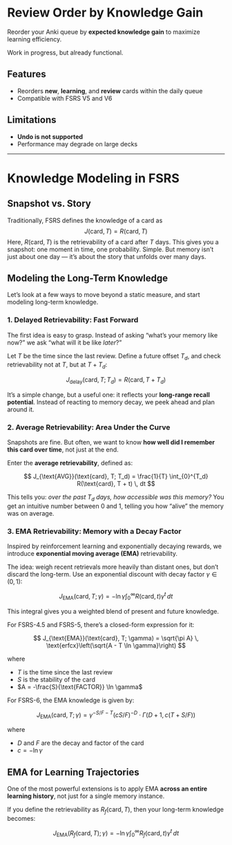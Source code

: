 # Review Order by Knowledge Gain

Reorder your Anki queue by **expected knowledge gain** to maximize learning efficiency.

Work in progress, but already functional.

## Features

- Reorders **new**, **learning**, and **review** cards within the daily queue
- Compatible with FSRS V5 and V6

## Limitations

- **Undo is not supported**
- Performance may degrade on large decks

---

# Knowledge Modeling in FSRS

## Snapshot vs. Story
Traditionally, FSRS defines the knowledge of a card as
$$J(\text{card},T)=R(\text{card}, T)$$
Here, $R(\text{card},T)$ is the retrievability of a card after $T$ days. This gives you a snapshot: one moment in time, one probability. Simple. But memory isn’t just about one day — it’s about the story that unfolds over many days.

## Modeling the Long-Term Knowledge
Let’s look at a few ways to move beyond a static measure, and start modeling long-term knowledge.

### 1. Delayed Retrievability: Fast Forward
The first idea is easy to grasp. Instead of asking “what’s your memory like now?” we ask “what will it be like *later*?”

Let $T$ be the time since the last review. Define a future offset $T_d$, and check retrievability not at $T$, but at $T + T_d$:

$$
J_{\text{delay}}(\text{card}, T; T_d) = R(\text{card}, T + T_d)
$$

It’s a simple change, but a useful one: it reflects your **long-range recall potential**. Instead of reacting to memory decay, we peek ahead and plan around it.

### 2. Average Retrievability: Area Under the Curve

Snapshots are fine. But often, we want to know **how well did I remember this card over time**, not just at the end.

Enter the **average retrievability**, defined as:

$$
J_{\text{AVG}}(\text{card}, T; T_d) = \frac{1}{T} \int_{0}^{T_d} R(\text{card}, T + t) \, dt
$$

This tells you: *over the past $T_d$ days, how accessible was this memory?* You get an intuitive number between 0 and 1, telling you how “alive” the memory was on average.


### 3. EMA Retrievability: Memory with a Decay Factor

Inspired by reinforcement learning and exponentially decaying rewards, we introduce **exponential moving average (EMA)** retrievability.

The idea: weigh recent retrievals more heavily than distant ones, but don’t discard the long-term. Use an exponential discount with decay factor $\gamma \in (0, 1)$:

$$
J_{\text{EMA}}(\text{card}, T; \gamma) = -\ln \gamma \int_{0}^{\infty} R(\text{card}, t) \gamma^t \, dt
$$

This integral gives you a weighted blend of present and future knowledge.

For FSRS-4.5 and FSRS-5, there’s a closed-form expression for it:

$$
J_{\text{EMA}}(\text{card}, T; \gamma) = \sqrt{\pi A} \, \text{erfcx}\left(\sqrt{A - T \ln \gamma}\right)
$$

where

* $T$ is the time since the last review
* $S$ is the stability of the card
* $A = -\frac{S}{\text{FACTOR}} \ln \gamma$


For FSRS-6, the EMA knowledge is given by:

$$
J_{\text{EMA}}(\text{card}, T; \gamma) = \gamma^{-S/F-T} (cS / F)^{-D} \cdot \Gamma(D+1, c(T + S/F))
$$

where

* $D$ and $F$ are the decay and factor of the card
* $c = -\ln \gamma$

## EMA for Learning Trajectories

One of the most powerful extensions is to apply EMA **across an entire learning history**, not just for a single memory instance.

If you define the retrievability as $R_f(\text{card}, T)$, then your long-term knowledge becomes:

$$
J_{\text{EMA}}(R_f(\text{card}, T); \gamma) = -\ln \gamma \int_{0}^{\infty} R_f(\text{card}, t) \gamma^t \, dt
$$
